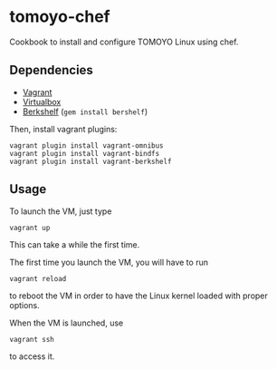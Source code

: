 # tomoyo-chef

Cookbook to install and configure TOMOYO Linux using chef.

## Dependencies

* [Vagrant](http://www.vagrantup.com/downloads.html)
* [Virtualbox](https://www.virtualbox.org/wiki/Downloads)
* [Berkshelf](http://berkshelf.com/) (`gem install bershelf`)

Then, install vagrant plugins:

```
vagrant plugin install vagrant-omnibus
vagrant plugin install vagrant-bindfs
vagrant plugin install vagrant-berkshelf
```

## Usage

To launch the VM, just type

```
vagrant up
```

This can take a while the first time.

The first time you launch the VM, you will have to run 

```
vagrant reload
```

to reboot the VM in order to have the Linux kernel loaded with proper options.

When the VM is launched, use 

```
vagrant ssh
```

to access it.
